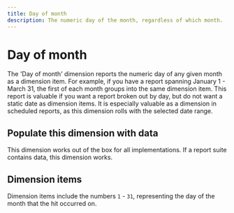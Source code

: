 ```yaml
---
title: Day of month
description: The numeric day of the month, regardless of which month.
---
```


# Day of month

The 'Day of month' dimension reports the numeric day of any given month as a dimension item. For example, if you have a report spanning January 1 - March 31, the first of each month groups into the same dimension item. This report is valuable if you want a report broken out by day, but do not want a static date as dimension items. It is especially valuable as a dimension in scheduled reports, as this dimension rolls with the selected date range.

## Populate this dimension with data

This dimension works out of the box for all implementations. If a report suite contains data, this dimension works.

## Dimension items

Dimension items include the numbers `1` - `31`, representing the day of the month that the hit occurred on.
